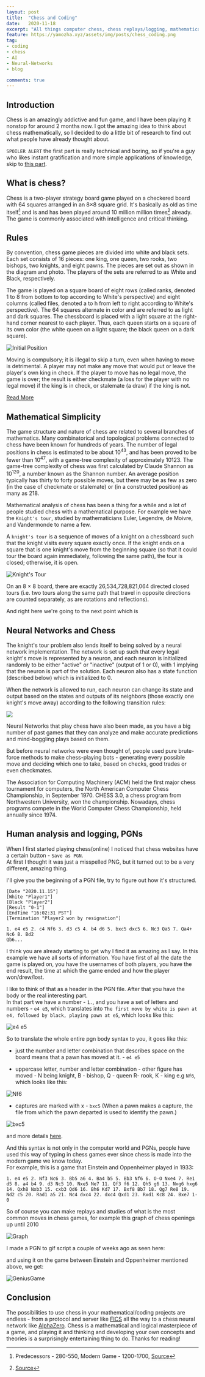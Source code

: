 ```yaml
---
layout: post
title:  "Chess and Coding"
date:   2020-11-18
excerpt: "All things computer chess, chess replays/logging, mathematical concepts and more."
feature: https://yamozha.xyz/assets/img/posts/chess_coding.png
tag:
- coding
- chess
- AI
- Neural-Networks
- blog

comments: true
---
```

## Introduction  
Chess is an amazingly addictive and fun game, and I have been playing it nonstop for around 2 months now. I got the amazing idea to think about chess mathematically, so I decided to do a little bit of research to find out what people have already thought about.  

`SPOILER ALERT` the first part is really technical and boring, so if you're a guy who likes instant gratification and more simple applications of knowledge, skip to [this part](#human-analysis-and-logging-pgns).

## What is chess?  

Chess is a two-player strategy board game played on a checkered board with 64 squares arranged in an 8×8 square grid. It's basically as old as time itself[^1] and is and has been played around 10 million million times[^2] already.  
The game is commonly associated with intelligence and critical thinking.

## Rules
By convention, chess game pieces are divided into white and black sets. Each set consists of 16 pieces: one king, one queen, two rooks, two bishops, two knights, and eight pawns. The pieces are set out as shown in the diagram and photo. The players of the sets are referred to as White and Black, respectively.

The game is played on a square board of eight rows (called ranks, denoted 1 to 8 from bottom to top according to White's perspective) and eight columns (called files, denoted a to h from left to right according to White's perspective). The 64 squares alternate in color and are referred to as light and dark squares. The chessboard is placed with a light square at the right-hand corner nearest to each player. Thus, each queen starts on a square of its own color (the white queen on a light square; the black queen on a dark square).

![Initial Position](https://cdn1.ichess.net/wp-content/uploads/2017/02/Chess-Opening-Strategy-Center.jpg)

Moving is compulsory; it is illegal to skip a turn, even when having to move is detrimental. A player may not make any move that would put or leave the player's own king in check. If the player to move has no legal move, the game is over; the result is either checkmate (a loss for the player with no legal move) if the king is in check, or stalemate (a draw) if the king is not.

[Read More](https://en.wikipedia.org/wiki/Chess#Setup)

## Mathematical Simplicity
The game structure and nature of chess are related to several branches of mathematics. Many combinatorical and topological problems connected to chess have been known for hundreds of years.
The number of legal positions in chess is estimated to be about 10<sup>43</sup>, and has been proved to be fewer than 10<sup>47</sup>, with a game-tree complexity of approximately 10123. The game-tree complexity of chess was first calculated by Claude Shannon as 10<sup>120</sup>, a number known as the Shannon number. An average position typically has thirty to forty possible moves, but there may be as few as zero (in the case of checkmate or stalemate) or (in a constructed position) as many as 218.

Mathematical analysis of chess has been a thing for a while and a lot of people studied chess with a mathematical purpose. For example we have the `Knight's tour`, studied by mathematicians Euler, Legendre, de Moivre, and Vandermonde to name a few.  

A `knight's tour` is a sequence of moves of a knight on a chessboard such that the knight visits every square exactly once. If the knight ends on a square that is one knight's move from the beginning square (so that it could tour the board again immediately, following the same path), the tour is closed; otherwise, it is open.  

![Knight's Tour](https://new.uschess.org/sites/default/files/wp-thumbnails/Math1.jpg)  

On an 8 × 8 board, there are exactly 26,534,728,821,064 directed closed tours (i.e. two tours along the same path that travel in opposite directions are counted separately, as are rotations and reflections).

And right here we're going to the next point which is

## Neural Networks and Chess

The knight's tour problem also lends itself to being solved by a neural network implementation. The network is set up such that every legal knight's move is represented by a neuron, and each neuron is initialized randomly to be either "active" or "inactive" (output of 1 or 0), with 1 implying that the neuron is part of the solution. Each neuron also has a state function (described below) which is initialized to 0.

When the network is allowed to run, each neuron can change its state and output based on the states and outputs of its neighbors (those exactly one knight's move away) according to the following transition rules:

![](https://wikimedia.org/api/rest_v1/media/math/render/svg/09152a84b0cb9db0b0ca5870ef379e1dc5d765d0)  

Neural Networks that play chess have also been made, as you have a big number of past games that they can analyze and make accurate predictions and mind-boggling plays based on them.

But before neural networks were even thought of, people used pure brute-force methods to make chess-playing bots - generating every possible move and deciding which one to take, based on checks, good trades or even checkmates.

The Association for Computing Machinery (ACM) held the first major chess tournament for computers, the North American Computer Chess Championship, in September 1970. CHESS 3.0, a chess program from Northwestern University, won the championship. Nowadays, chess programs compete in the World Computer Chess Championship, held annually since 1974.

## Human analysis and logging, PGNs
When I first started playing chess(online) I noticed that chess websites have a certain button - `Save as PGN`.  
At first I thought it was just a misspelled PNG, but it turned out to be a very different, amazing thing.

I'll give you the beginning of a PGN file, try to figure out how it's structured.

```
[Date "2020.11.15"]
[White "Player1"]
[Black "Player2"]
[Result "0-1"]
[EndTime "16:02:31 PST"]
[Termination "Player2 won by resignation"]

1. e4 e5 2. c4 Nf6 3. d3 c5 4. b4 d6 5. bxc5 dxc5 6. Nc3 Qa5 7. Qa4+ Nc6 8. Bd2
Qb6...
```

I think you are already starting to get why I find it as amazing as I say. In this example we have all sorts of information. You have first of all the date the game is played on, you have the usernames of both players, you have the end result, the time at which the game ended and how the player won/drew/lost.  

I like to think of that as a header in the PGN file. After that you have the body or the real interesting part.   
In that part we have a number - `1.`, and you have a set of letters and numbers - `e4 e5`, which translates into `The first move by white is pawn at e4, followed by black, playing pawn at e5`, which looks like this:  

![e4 e5](/assets/img/posts/e4e5.png)

So to translate the whole entire pgn body syntax to you, it goes like this:

- just the number and letter combination that describes space on the board means that a pawn has moved at it. - `e4 e5`

- uppercase letter, number and letter combination - other figure has moved - N being knight, B - bishop, Q - queen R- rook, K - king e.g `Nf6`, which looks like this:  

![Nf6](/assets/img/posts/nf6.png)

- captures are marked with x - `bxc5` (When a pawn makes a capture, the file from which the pawn departed is used to identify the pawn.)

![bxc5](/assets/img/posts/bxc5.png)

and more details [here](https://en.wikipedia.org/wiki/Algebraic_notation_(chess)#Notation_for_moves).

And this syntax is not only in the computer world and PGNs, people have used this way of typing in chess games ever since chess is made into the modern game we know today.  
For example, this is a game that Einstein and Oppenheimer played in 1933:

`1. e4 e5 2. Nf3 Nc6 3. Bb5 a6 4. Ba4 b5 5. Bb3 Nf6 6. O-O Nxe4 7. Re1 d5 8. a4 b4 9. d3 Nc5 10. Nxe5 Ne7 11. Qf3 f6 12. Qh5 g6 13. Nxg6 hxg6 14. Qxh8 Nxb3 15. cxb3 Qd6 16. Bh6 Kd7 17. Bxf8 Bb7 18. Qg7 Re8 19. Nd2 c5 20. Rad1 a5 21. Nc4 dxc4 22. dxc4 Qxd1 23. Rxd1 Kc8 24. Bxe7 1-0`

So of course you can make replays and studies of what is the most common moves in chess games, for example this graph of chess openings up until 2010

![Graph](https://i.insider.com/5385db3eecad04877313aa52?width=1100&format=jpeg&auto=webp)

I made a PGN to gif script a couple of weeks ago as seen here:

<script src="https://gist.github.com/yamozha/d1e7e89764fc2a556e450e1b59a4039f.js"></script>

and using it on the game between Einstein and Oppenheimer mentioned above, we get:

![GeniusGame](/assets/img/posts/einsteinoppenheimer.gif)


## Conclusion
The possibilities to use chess in your mathematical/coding projects are endless - from a protocol and server like [FICS](https://www.freechess.org/) all the way to a chess neural network like [AlphaZero](https://www.chess.com/blog/the_real_greco/understanding-alphazero-a-basic-chess-neural-network). Chess is a mathematical and logical masterpiece of a game, and playing it and thinking and developing your own concepts and theories is a surprisingly entertaining thing to do.
Thanks for reading!



[^1]: Predecessors - 280-550, Modern Game - 1200-1700, [Source](https://en.wikipedia.org/wiki/Chess#History)  
[^2]: [Source](https://www.sciencefocus.com/science/has-every-possible-chess-game-been-played/)
